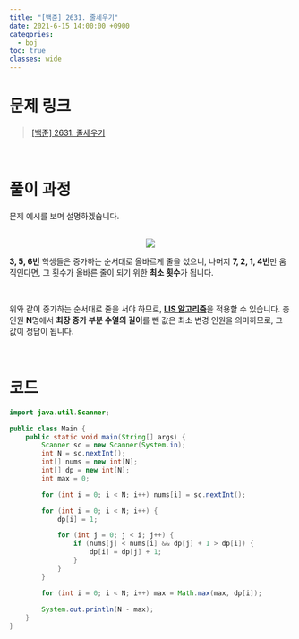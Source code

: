 ```yaml
---
title: "[백준] 2631. 줄세우기"
date: 2021-6-15 14:00:00 +0900
categories:
  - boj
toc: true
classes: wide
---
```


# 문제 링크

> [[백준] 2631. 줄세우기](https://www.acmicpc.net/problem/2631)

<br>

# 풀이 과정

문제 예시를 보며 설명하겠습니다.

<br>

<center><img src="http://dl.dropbox.com/s/sofa6h5y9mu1gvs/%EB%B0%B1%EC%A4%80-2631_%EC%A4%84%EC%84%B8%EC%9A%B0%EA%B8%B0-1.png"></center>

**3, 5, 6번** 학생들은 증가하는 순서대로 올바르게 줄을 섰으니, 나머지 **7, 2, 1, 4번**만 움직인다면, 그 횟수가 올바른 줄이 되기 위한 **최소 횟수**가 됩니다.

<br>

위와 같이 증가하는 순서대로 줄을 서야 하므로, [**LIS 알고리즘**](https://ddb8036631.github.io/algorithm/최장-증가-부분-수열/)을 적용할 수 있습니다. 총 인원 **N**명에서 **최장 증가 부분 수열의 길이**를 뺀 값은 최소 변경 인원을 의미하므로, 그 값이 정답이 됩니다.

<br>

# 코드

```java
import java.util.Scanner;

public class Main {
    public static void main(String[] args) {
        Scanner sc = new Scanner(System.in);
        int N = sc.nextInt();
        int[] nums = new int[N];
        int[] dp = new int[N];
        int max = 0;

        for (int i = 0; i < N; i++) nums[i] = sc.nextInt();

        for (int i = 0; i < N; i++) {
            dp[i] = 1;

            for (int j = 0; j < i; j++) {
                if (nums[j] < nums[i] && dp[j] + 1 > dp[i]) {
                    dp[i] = dp[j] + 1;
                }
            }
        }

        for (int i = 0; i < N; i++) max = Math.max(max, dp[i]);
        
        System.out.println(N - max);
    }
}
```